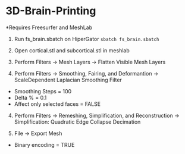 # 3D-Brain-Printing

*Requires Freesurfer and MeshLab

1. Run fs_brain.sbatch on HiperGator `sbatch fs_brain.sbatch`

2. Open cortical.stl and subcortical.stl in meshlab

3. Perform Filters -> Mesh Layers -> Flatten Visible Mesh Layers 

3. Perform Filters -> Smoothing, Fairing, and Deformantion -> ScaleDependent Laplacian Smoothing Filter
- Smoothing Steps = 100 
- Delta % = 0.1
- Affect only selected faces = FALSE

4. Perform Filters -> Remeshing, Simplification, and Reconstruction -> Simplification: Quadratic Edge Collapse Decimation

5. File -> Export Mesh
- Binary encoding = TRUE
